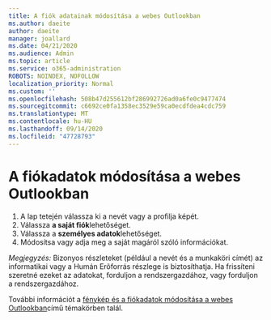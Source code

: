 ```yaml
---
title: A fiók adatainak módosítása a webes Outlookban
ms.author: daeite
author: daeite
manager: joallard
ms.date: 04/21/2020
ms.audience: Admin
ms.topic: article
ms.service: o365-administration
ROBOTS: NOINDEX, NOFOLLOW
localization_priority: Normal
ms.custom: ''
ms.openlocfilehash: 508b47d255612bf286992726ad0a6fe0c9477474
ms.sourcegitcommit: c6692ce0fa1358ec3529e59ca0ecdfdea4cdc759
ms.translationtype: MT
ms.contentlocale: hu-HU
ms.lasthandoff: 09/14/2020
ms.locfileid: "47728793"
---
```

# <a name="change-account-information-in-outlook-on-the-web"></a>A fiókadatok módosítása a webes Outlookban

1. A lap tetején válassza ki a nevét vagy a profilja képét.
1. Válassza **a saját fiók**lehetőséget.
1. Válassza a **személyes adatok**lehetőséget.
1. Módosítsa vagy adja meg a saját magáról szóló információkat.

*Megjegyzés:* Bizonyos részleteket (például a nevét és a munkaköri címét) az informatikai vagy a Humán Erõforrás részlege is biztosíthatja. Ha frissíteni szeretné ezeket az adatokat, forduljon a rendszergazdához, vagy forduljon a rendszergazdához.

További információt a [fénykép és a fiókadatok módosítása a webes Outlookban](https://support.office.com/article/b2dbb289-851d-4bed-93c3-3e136f5659ec)című témakörben talál.